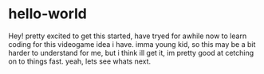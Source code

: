 # hello-world

Hey! pretty excited to get this started, have tryed for awhile now to learn coding for this videogame idea i have. imma young kid, so this may be a bit harder to understand for me, but i think ill get it, im pretty good at cetching on to things fast. yeah, lets see whats next.
